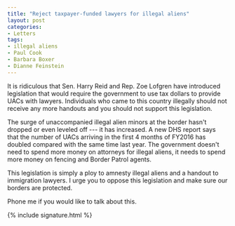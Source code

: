 ```yaml
---
title: "Reject taxpayer-funded lawyers for illegal aliens"
layout: post
categories:
- Letters
tags:
- illegal aliens
- Paul Cook
- Barbara Boxer
- Dianne Feinstein
---
```


It is ridiculous that Sen. Harry Reid and Rep. Zoe Lofgren have introduced legislation that would require the government to use tax dollars to provide UACs with lawyers. Individuals who came to this country illegally should not receive any more handouts and you should not support this legislation.

The surge of unaccompanied illegal alien minors at the border hasn't dropped or even leveled off --- it has increased. A new DHS report says that the number of UACs arriving in the first 4 months of FY2016 has doubled compared with the same time last year. The government doesn't need to spend more money on attorneys for illegal aliens, it needs to spend more money on fencing and Border Patrol agents.

This legislation is simply a ploy to amnesty illegal aliens and a handout to immigration lawyers. I urge you to oppose this legislation and make sure our borders are protected.

Phone me if you would like to talk about this.

{% include signature.html %}
